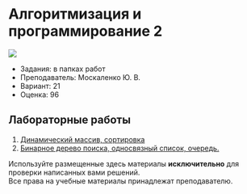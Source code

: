 # Алгоритмизация и программирование 2

![](https://img.shields.io/badge/Programming%20lang-Java-informational?style=flat-square&logo=Java&logoColor=white&color=5194f0)

- Задания: в папках работ
- Преподаватель: Москаленко Ю. В.
- Вариант: 21
- Оценка: 96

## Лабораторные работы
1. [Динамический массив, сортировка](https://github.com/xairaven/KPI-Labs/tree/main/2ndSemester/Algorithmization%20and%20programming%20(II)/Lab1)
2. [Бинарное дерево поиска, односвязный список, очередь.](https://github.com/xairaven/KPI-Labs/tree/main/2ndSemester/Algorithmization%20and%20programming%20(II)/Lab2)

Используйте размещенные здесь материалы **исключительно** для проверки написанных вами решений.<br>
Все права на учебные материалы принадлежат преподавателю.
